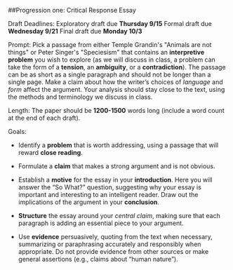 ##Progression one: Critical Response Essay

Draft Deadlines:
Exploratory draft due **Thursday 9/15**
Formal draft due **Wednesday 9/21**
Final draft due **Monday 10/3**   

Prompt:
Pick a passage from either Temple Grandin's "Animals are not things" or Peter Singer's "Speciesism" that contains an __interpretive problem__ you wish to explore (as we will discuss in class, a problem can take the form of a __tension__, an __ambiguity__, or a __contradiction__). The passage can be as short as a single paragraph and should not be longer than a single page. Make a claim about how the writer’s choices of _language_ and _form_ affect the argument. Your analysis should stay close to the text, using the methods and terminology we discuss in class.

Length:
The paper should be __1200-1500__ words long (include a word count at the end of each draft).

Goals:

- Identify a __problem__ that is worth addressing, using a passage that will reward __close reading__.

- Formulate a __claim__ that makes a strong argument and is not obvious.

- Establish a __motive__ for the essay in your __introduction__. Here you will answer the “So What?” question, suggesting why your essay is important and interesting to an intelligent reader. Draw out the implications of the argument in your __conclusion__.

- __Structure__ the essay around your _central claim_, making sure that each paragraph is adding an essential piece to your argument.

- Use __evidence__ persuasively, quoting from the text when necessary, summarizing or paraphrasing accurately and responsibly when appropriate. Do not provide evidence from other sources or make general assertions (e.g., claims about “human nature”).
